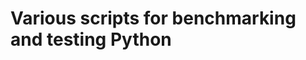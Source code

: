 Various scripts for benchmarking and testing Python
===================================================

